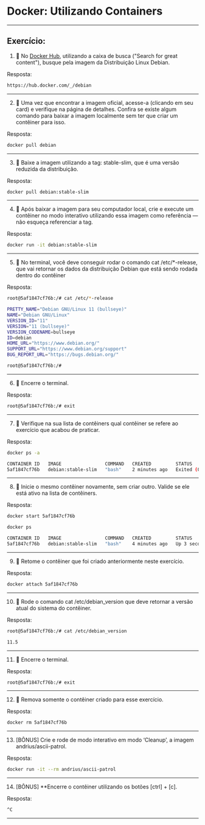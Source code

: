 # Docker: Utilizando Containers

---

## Exercício:

1. 🚀 No [Docker Hub](https://hub.docker.com/search?q=&type=image), utilizando a caixa de busca ("Search for great content"), busque pela imagem da Distribuição Linux Debian.

Resposta:

```bash
https://hub.docker.com/_/debian
```

---

2. 🚀 Uma vez que encontrar a imagem oficial, acesse-a (clicando em seu card) e verifique na página de detalhes. Confira se existe algum comando para baixar a imagem localmente sem ter que criar um contêiner para isso.

Resposta:

```bash
docker pull debian
```

---

3. 🚀 Baixe a imagem utilizando a tag: stable-slim, que é uma versão reduzida da distribuição.

Resposta:

```bash
docker pull debian:stable-slim
```

---

4. 🚀 Após baixar a imagem para seu computador local, crie e execute um contêiner no modo interativo utilizando essa imagem como referência — não esqueça referenciar a tag.

Resposta:

```bash
docker run -it debian:stable-slim
```

---

5. 🚀 No terminal, você deve conseguir rodar o comando cat /etc/\*-release, que vai retornar os dados da distribuição Debian que está sendo rodada dentro do contêiner

Resposta:

```bash
root@5af1847cf76b:/# cat /etc/*-release

PRETTY_NAME="Debian GNU/Linux 11 (bullseye)"
NAME="Debian GNU/Linux"
VERSION_ID="11"
VERSION="11 (bullseye)"
VERSION_CODENAME=bullseye
ID=debian
HOME_URL="https://www.debian.org/"
SUPPORT_URL="https://www.debian.org/support"
BUG_REPORT_URL="https://bugs.debian.org/"

root@5af1847cf76b:/#
```

---

6. 🚀 Encerre o terminal.

Resposta:

```bash
root@5af1847cf76b:/# exit
```

---

7. 🚀 Verifique na sua lista de contêiners qual contêiner se refere ao exercício que acabou de praticar.

Resposta:

```bash
docker ps -a

CONTAINER ID   IMAGE                COMMAND   CREATED         STATUS                      PORTS     NAMES
5af1847cf76b   debian:stable-slim   "bash"    2 minutes ago   Exited (0) 20 seconds ago             jolly_hopper
```

---

8. 🚀 Inicie o mesmo contêiner novamente, sem criar outro. Valide se ele está ativo na lista de contêiners.

Resposta:

```bash
docker start 5af1847cf76b

docker ps

CONTAINER ID   IMAGE                COMMAND   CREATED         STATUS         PORTS     NAMES
5af1847cf76b   debian:stable-slim   "bash"    4 minutes ago   Up 3 seconds             jolly_hopper
```

---

9. 🚀 Retome o contêiner que foi criado anteriormente neste exercício.

Resposta:

```bash
docker attach 5af1847cf76b
```

---

10. 🚀 Rode o comando cat /etc/debian_version que deve retornar a versão atual do sistema do contêiner.

Resposta:

```bash
root@5af1847cf76b:/# cat /etc/debian_version

11.5
```

---

11. 🚀 Encerre o terminal.

Resposta:

```bash
root@5af1847cf76b:/# exit
```

---

12. 🚀 Remova somente o contêiner criado para esse exercício.

Resposta:

```bash
docker rm 5af1847cf76b
```

---

13. [BÔNUS] Crie e rode de modo interativo em modo ‘Cleanup’, a imagem andrius/ascii-patrol.

Resposta:

```bash
docker run -it --rm andrius/ascii-patrol
```

---

14. [BÔNUS] \*\*Encerre o contêiner utilizando os botões [ctrl] + [c].

Resposta:

```bash
^C
```

---
